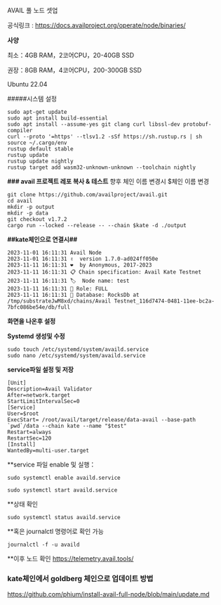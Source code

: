 AVAIL 풀 노드 셋업

공식링크 : https://docs.availproject.org/operate/node/binaries/

**사양**

최소：4GB RAM，2코어CPU，20-40GB SSD

권장：8GB RAM，4코어CPU，200-300GB SSD

Ubuntu 22.04 

#####시스템 설정

    sudo apt-get update
    sudo apt install build-essential
    sudo apt install --assume-yes git clang curl libssl-dev protobuf-compiler
    curl --proto '=https' --tlsv1.2 -sSf https://sh.rustup.rs | sh
    source ~/.cargo/env
    rustup default stable
    rustup update
    rustup update nightly
    rustup target add wasm32-unknown-unknown --toolchain nightly

**### avail 프로젝트 레포 복사 & 테스트**
향후 체인 이름 변경시 $체인 이름 변경



    git clone https://github.com/availproject/avail.git
    cd avail
    mkdir -p output
    mkdir -p data
    git checkout v1.7.2
    cargo run --locked --release -- --chain $kate -d ./output

**##kate체인으로 연결시##**

    2023-11-01 16:11:31 Avail Node    
    2023-11-01 16:11:31 ✌️  version 1.7.0-ad024ff050e    
    2023-11-11 16:11:31 ❤️  by Anonymous, 2017-2023    
    2023-11-11 16:11:31 📋 Chain specification: Avail Kate Testnet    
    2023-11-11 16:11:31 🏷  Node name: test    
    2023-11-11 16:11:31 👤 Role: FULL    
    2023-11-11 16:11:31 💾 Database: RocksDb at /tmp/substrateJwM8xd/chains/Avail Testnet_116d7474-0481-11ee-bc2a-7bfc086be54e/db/full    


**화면을 나온후 설정**

**Systemd 생성및 수정**

    sudo touch /etc/systemd/system/availd.service
    sudo nano /etc/systemd/system/availd.service

**service파일 설정 및 저장**

    [Unit] 
    Description=Avail Validator
    After=network.target
    StartLimitIntervalSec=0
    [Service] 
    User=$root 
    ExecStart= /root/avail/target/release/data-avail --base-path `pwd`/data --chain kate --name "$test"
    Restart=always 
    RestartSec=120
    [Install] 
    WantedBy=multi-user.target




**service 파일 enable 및 실행：

    sudo systemctl enable availd.service

    sudo systemctl start availd.service

**상태 확인

    sudo systemctl status availd.service

**혹은 journalctl 명령어로 확인 가능

    journalctl -f -u availd

**이후 노드 확인 
https://telemetry.avail.tools/





### kate체인에서 goldberg 체인으로 업데이트 방법
https://github.com/phium/install-avail-full-node/blob/main/update.md    
